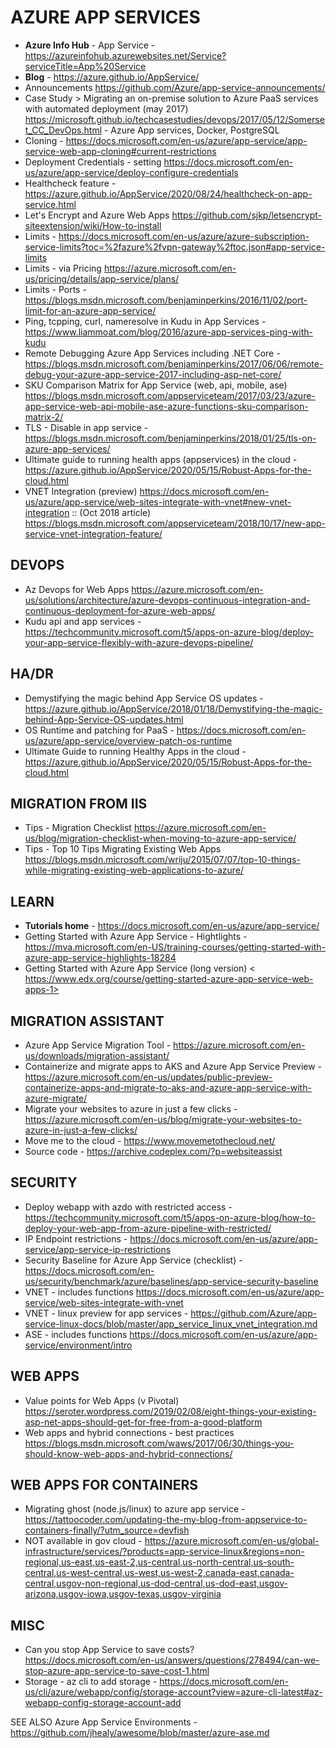 # AZURE APP SERVICES

* **Azure Info Hub** - App Service - https://azureinfohub.azurewebsites.net/Service?serviceTitle=App%20Service 
* **Blog** - https://azure.github.io/AppService/
* Announcements <https://github.com/Azure/app-service-announcements/>
* Case Study > Migrating an on-premise solution to Azure PaaS services with automated deployment (may 2017) <https://microsoft.github.io/techcasestudies/devops/2017/05/12/Somerset_CC_DevOps.html> - Azure App services, Docker, PostgreSQL
* Cloning - https://docs.microsoft.com/en-us/azure/app-service/app-service-web-app-cloning#current-restrictions
* Deployment Credentials - setting <https://docs.microsoft.com/en-us/azure/app-service/deploy-configure-credentials>
* Healthcheck feature - https://azure.github.io/AppService/2020/08/24/healthcheck-on-app-service.html
* Let's Encrypt and Azure Web Apps <https://github.com/sjkp/letsencrypt-siteextension/wiki/How-to-install>
* Limits - <https://docs.microsoft.com/en-us/azure/azure-subscription-service-limits?toc=%2fazure%2fvpn-gateway%2ftoc.json#app-service-limits>
* Limits - via Pricing <https://azure.microsoft.com/en-us/pricing/details/app-service/plans/>
* Limits - Ports - https://blogs.msdn.microsoft.com/benjaminperkins/2016/11/02/port-limit-for-an-azure-app-service/
* Ping, tcpping, curl, nameresolve in Kudu in App Services - <https://www.liammoat.com/blog/2016/azure-app-services-ping-with-kudu>
* Remote Debugging Azure App Services including .NET Core - https://blogs.msdn.microsoft.com/benjaminperkins/2017/06/06/remote-debug-your-azure-app-service-2017-including-asp-net-core/
* SKU Comparison Matrix for App Service (web, api, mobile, ase) <https://blogs.msdn.microsoft.com/appserviceteam/2017/03/23/azure-app-service-web-api-mobile-ase-azure-functions-sku-comparison-matrix-2/>
* TLS - Disable in app service - https://blogs.msdn.microsoft.com/benjaminperkins/2018/01/25/tls-on-azure-app-services/
* Ultimate guide to running health apps (appservices) in the cloud - https://azure.github.io/AppService/2020/05/15/Robust-Apps-for-the-cloud.html
* VNET Integration (preview) <https://docs.microsoft.com/en-us/azure/app-service/web-sites-integrate-with-vnet#new-vnet-integration> :: (Oct 2018 article) <https://blogs.msdn.microsoft.com/appserviceteam/2018/10/17/new-app-service-vnet-integration-feature/>

## DEVOPS

* Az Devops for Web Apps <https://azure.microsoft.com/en-us/solutions/architecture/azure-devops-continuous-integration-and-continuous-deployment-for-azure-web-apps/>
* Kudu api and app services - https://techcommunity.microsoft.com/t5/apps-on-azure-blog/deploy-your-app-service-flexibly-with-azure-devops-pipeline/

## HA/DR

* Demystifying the magic behind App Service OS updates - https://azure.github.io/AppService/2018/01/18/Demystifying-the-magic-behind-App-Service-OS-updates.html
* OS Runtime and patching for PaaS - https://docs.microsoft.com/en-us/azure/app-service/overview-patch-os-runtime
* Ultimate Guide to running Healthy Apps in the cloud - https://azure.github.io/AppService/2020/05/15/Robust-Apps-for-the-cloud.html

## MIGRATION FROM IIS

* Tips - Migration Checklist <https://azure.microsoft.com/en-us/blog/migration-checklist-when-moving-to-azure-app-service/>
* Tips - Top 10 Tips Migrating Existing Web Apps  <https://blogs.msdn.microsoft.com/wriju/2015/07/07/top-10-things-while-migrating-existing-web-applications-to-azure/>

## LEARN

* **Tutorials home** - https://docs.microsoft.com/en-us/azure/app-service/
* Getting Started with Azure App Service - Hightlights - <https://mva.microsoft.com/en-US/training-courses/getting-started-with-azure-app-service-highlights-18284>
* Getting Started with Azure App Service (long version) < https://www.edx.org/course/getting-started-azure-app-service-web-apps-1>

## MIGRATION ASSISTANT

* Azure App Service Migration Tool - <https://azure.microsoft.com/en-us/downloads/migration-assistant/>
* Containerize and migrate apps to AKS and Azure App Service Preview - https://azure.microsoft.com/en-us/updates/public-preview-containerize-apps-and-migrate-to-aks-and-azure-app-service-with-azure-migrate/
* Migrate your websites to azure in just a few clicks - <https://azure.microsoft.com/en-us/blog/migrate-your-websites-to-azure-in-just-a-few-clicks/>
* Move me to the cloud - <https://www.movemetothecloud.net/>
* Source code - <https://archive.codeplex.com/?p=websiteassist>

## SECURITY

* Deploy webapp with azdo with restricted access - https://techcommunity.microsoft.com/t5/apps-on-azure-blog/how-to-deploy-your-web-app-from-azure-pipeline-with-restricted/
* IP Endpoint restrictions - https://docs.microsoft.com/en-us/azure/app-service/app-service-ip-restrictions
* Security Baseline for Azure App Service (checklist) - https://docs.microsoft.com/en-us/security/benchmark/azure/baselines/app-service-security-baseline
* VNET - includes functions <https://docs.microsoft.com/en-us/azure/app-service/web-sites-integrate-with-vnet>
* VNET - linux preview for app services - https://github.com/Azure/app-service-linux-docs/blob/master/app_service_linux_vnet_integration.md 
* ASE - includes functions <https://docs.microsoft.com/en-us/azure/app-service/environment/intro>

## WEB APPS

* Value points for Web Apps (v Pivotal) <https://seroter.wordpress.com/2019/02/08/eight-things-your-existing-asp-net-apps-should-get-for-free-from-a-good-platform>
* Web apps and hybrid connections - best practices <https://blogs.msdn.microsoft.com/waws/2017/06/30/things-you-should-know-web-apps-and-hybrid-connections/>

## WEB APPS FOR CONTAINERS

* Migrating ghost (node.js/linux) to azure app service - https://tattoocoder.com/updating-the-my-blog-from-appservice-to-containers-finally/?utm_source=devfish
* NOT available in gov cloud - https://azure.microsoft.com/en-us/global-infrastructure/services/?products=app-service-linux&regions=non-regional,us-east,us-east-2,us-central,us-north-central,us-south-central,us-west-central,us-west,us-west-2,canada-east,canada-central,usgov-non-regional,us-dod-central,us-dod-east,usgov-arizona,usgov-iowa,usgov-texas,usgov-virginia

## MISC

* Can you stop App Service to save costs? https://docs.microsoft.com/en-us/answers/questions/278494/can-we-stop-azure-app-service-to-save-cost-1.html
* Storage - az cli to add storage - https://docs.microsoft.com/en-us/cli/azure/webapp/config/storage-account?view=azure-cli-latest#az-webapp-config-storage-account-add

SEE ALSO Azure App Service Environments - https://github.com/jhealy/awesome/blob/master/azure-ase.md
